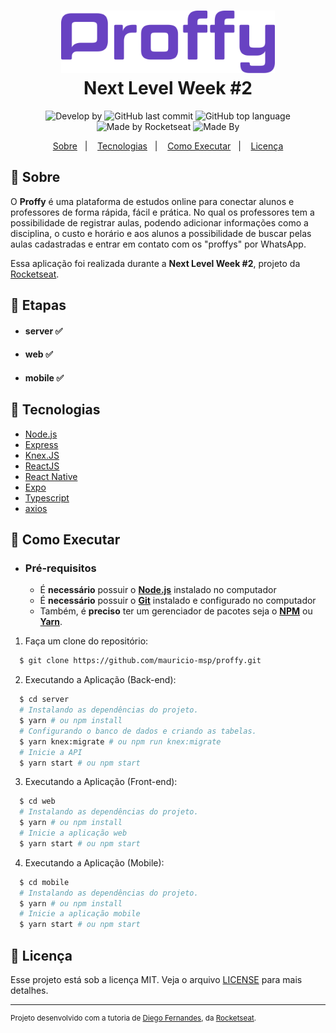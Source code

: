 <h1 align="center">
  <img alt="Proffy" src=".github/logo.svg" height="100px" />
  <br>Next Level Week #2<br/>
</h1>

<p align="center">
<img alt="Develop by" src="https://img.shields.io/badge/develop%20by-Mauricio%20Porfirio-blue?style=flat">
  <img alt="GitHub last commit" src="https://img.shields.io/github/last-commit/mauricio-msp/proffy?color=informational&style=flat">
  <img alt="GitHub top language" src="https://img.shields.io/github/languages/top/mauricio-msp/proffy?color=important&style=flat">
  <img alt="Made by Rocketseat" src="https://img.shields.io/badge/made%20by-Rocketseat-%237519C1?style=flat-square">
  <img alt="Made By" src="https://img.shields.io/github/license/mauricio-msp/proffy?&style=flat&logo=Google-Sheets">
</p>

<p align="center">
  <a href="#bookmark-sobre">Sobre</a>&nbsp;&nbsp;&nbsp;|&nbsp;&nbsp;&nbsp;
  <a href="#rocket-tecnologias">Tecnologias</a>&nbsp;&nbsp;&nbsp;|&nbsp;&nbsp;&nbsp;
  <a href="#boom-como-executar">Como Executar</a>&nbsp;&nbsp;&nbsp;|&nbsp;&nbsp;&nbsp;
  <a href="#memo-licença">Licença</a>
</p>

## :bookmark: Sobre

O **Proffy** é uma plataforma de estudos online para conectar alunos e professores de forma rápida, fácil e prática. No qual os professores tem a possibilidade de registrar aulas, podendo adicionar informações como a disciplina, o custo e horário e aos alunos a possibilidade de buscar pelas aulas cadastradas e entrar em contato com os "proffys" por WhatsApp.
  
Essa aplicação foi realizada durante a **Next Level Week #2**, projeto da [Rocketseat](https://rocketseat.com.br/).

## :pushpin: Etapas

- #### server :white_check_mark:
- #### web :white_check_mark:
- #### mobile :white_check_mark:

## :rocket: Tecnologias

-  [Node.js](https://nodejs.org/en/)
-  [Express](https://expressjs.com/)
-  [Knex.JS](http://knexjs.org/)
-  [ReactJS](https://reactjs.org/)
-  [React Native](https://reactnative.dev/)
-  [Expo](https://expo.io/)
-  [Typescript](https://www.typescriptlang.org/)
-  [axios](https://github.com/axios/axios)

## :star2: Como Executar

- ### **Pré-requisitos**

  - É **necessário** possuir o **[Node.js](https://nodejs.org/en/)** instalado no computador
  - É **necessário** possuir o **[Git](https://git-scm.com/)** instalado e configurado no computador
  - Também, é **preciso** ter um gerenciador de pacotes seja o **[NPM](https://www.npmjs.com/)** ou **[Yarn](https://yarnpkg.com/)**.

1. Faça um clone do repositório:

```sh
  $ git clone https://github.com/mauricio-msp/proffy.git
```

2. Executando a Aplicação (Back-end):

```sh
  $ cd server
  # Instalando as dependências do projeto.
  $ yarn # ou npm install
  # Configurando o banco de dados e criando as tabelas.
  $ yarn knex:migrate # ou npm run knex:migrate
  # Inicie a API
  $ yarn start # ou npm start
```

3. Executando a Aplicação (Front-end):

```sh
  $ cd web
  # Instalando as dependências do projeto.
  $ yarn # ou npm install
  # Inicie a aplicação web
  $ yarn start # ou npm start
```

4. Executando a Aplicação (Mobile):

```sh
  $ cd mobile
  # Instalando as dependências do projeto.
  $ yarn # ou npm install
  # Inicie a aplicação mobile
  $ yarn start # ou npm start
```
## :memo: Licença

Esse projeto está sob a licença MIT. Veja o arquivo [LICENSE](LICENSE.md) para mais detalhes.

---
<sup>Projeto desenvolvido com a tutoria de [Diego Fernandes](https://github.com/diego3g), da [Rocketseat](rocketseat.com.br).</sup>
